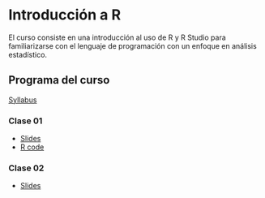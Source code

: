 # Introducción a R
El curso consiste en una introducción al uso de R y R Studio para familiarizarse con el lenguaje de programación con un enfoque en análisis estadístico.

## Programa del curso 

[Syllabus](https://github.com/AlvaroPLZ/Introduccion_a_R/blob/bc1fe7de2661d5c69b458991b150b98e49604ca5/Syllabus___Int_R_.pdf)

### Clase 01 
- [Slides](https://github.com/AlvaroPLZ/Introduccion_a_R/blob/3c3d069e0ec47db8f345db0310d2884e863e75bc/PPT/Lecture_01___R.pdf)
- [R code](https://github.com/AlvaroPLZ/Introduccion_a_R/blob/3e5f561a26bf381151892c8744657171fb1c3e6a/Script/L1_code.R)

### Clase 02 
- [Slides](https://github.com/AlvaroPLZ/Introduccion_a_R/blob/bacdf85285ba86f1e72169e0430239bbae2ec86e/PPT/Lecture_02___R.pdf)
